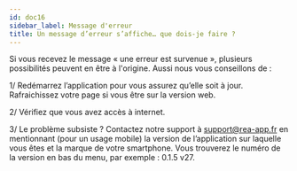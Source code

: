 ```yaml
---
id: doc16
sidebar_label: Message d'erreur
title: Un message d’erreur s’affiche… que dois-je faire ?
---
```



Si vous recevez le message « une erreur est survenue », plusieurs possibilités peuvent en être à l'origine.
Aussi nous vous conseillons de :

1/ Redémarrez l’application pour vous assurez qu’elle soit à jour. Rafraichissez votre page si vous être sur la version web.

2/ Vérifiez que vous avez accès à internet.

3/ Le problème subsiste ? Contactez notre support à support@rea-app.fr en mentionnant (pour un usage mobile) la version de l’application sur laquelle vous êtes et la marque de votre smartphone. Vous trouverez le numéro de la version en bas du menu, par exemple : 0.1.5 v27.
